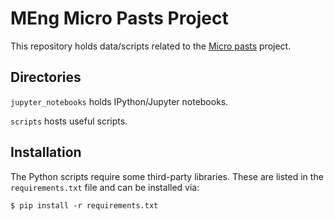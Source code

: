 # MEng Micro Pasts Project

This repository holds data/scripts related to the [Micro
pasts](http://micropasts.org/) project.

## Directories

``jupyter_notebooks`` holds IPython/Jupyter notebooks.

``scripts`` hosts useful scripts.

## Installation

The Python scripts require some third-party libraries. These are listed in the
``requirements.txt`` file and can be installed via:

```console
$ pip install -r requirements.txt
```

